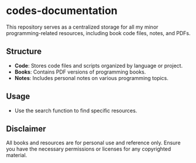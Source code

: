 # codes-documentation
This repository serves as a centralized storage for all my minor programming-related resources, including book code files, notes, and PDFs.

## Structure
- **Code**: Stores code files and scripts organized by language or project.
- **Books**: Contains PDF versions of programming books.
- **Notes**: Includes personal notes on various programming topics.

## Usage
- Use the search function to find specific resources.

## Disclaimer
All books and resources are for personal use and reference only. Ensure you have the necessary permissions or licenses for any copyrighted material.